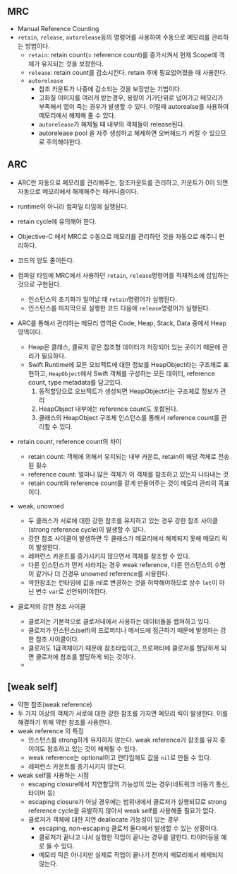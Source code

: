 ## MRC
- Manual Reference Counting
- `retain`, `release`, `autorelease`등의 명령어를 사용하여 수동으로 메모리를 관리하는 방법이다.
    - `retain`: retain count(= reference count)를 증가시켜서 현재 Scope에 객체가 유지되는 것을 보장한다.
    - `release`: retain count를 감소시킨다. retain 후에 필요없어졌을 때 사용한다.
    - `autorelease`
        - 참조 카운트가 나중에 감소되는 것을 보장받는 기법이다.
        - 고화질 이미지를 여러개 받는경우, 용량이 기가단위로 넘어가고 메모리가 부족해서 앱이 죽는 경우가 
        발생할 수 있다. 이럴때 autorealse를 사용하여 메모리에서 해제해 줄 수 있다.
        - `autorelease`가 해제될 때 내부의 객체들이 release된다.
        - autorelease pool 을 자주 생성하고 해제하면 오버헤드가 커질 수 있으므로 주의해야한다.

## ARC
- ARC란 자동으로 메모리를 관리해주는, 참조카운트를 관리하고, 카운트가 0이 되면 자동으로 메모리에서 해제해주는 매커니즘이다.
- runtime이 아니라 컴파일 타임에 실행된다.
- retain cycle에 유의해야 한다.
- Objective-C 에서 MRC로 수동으로 메모리를 관리하던 것을 자동으로 해주니 편리하다.
- 코드의 양도 줄어든다.
- 컴파일 타임에 MRC에서 사용하던 `retain`, `release`명령어를 적재적소에 삽입하는 것으로 구현된다.
    - 인스턴스의 초기화가 일어날 때 `retain`명령어가 실행된다.
    - 인스턴스를 마지막으로 실행한 코드 다음에 `release`명령어가 실행된다.
- ARC를 통해서 관리하는 메모리 영역은 Code, Heap, Stack, Data 중에서 Heap 영역이다.
    - Heap은 클래스, 클로저 같은 참조형 데이터가 저장되어 있는 곳이기 때문에 관리가 필요하다.
    - Swift Runtime에 모든 오브젝트에 대한 정보를 HeapObject라는 구조체로 표현하고, `HeapObject`에서 
    Swift 객체를 구성하는 모든 데이터, reference count, type metadata를 담고있다.
        1. 동적할당으로 오브젝트가 생성되면 HeapObject라는 구조체로 정보가 관리
        2. HeapObject 내부에는 reference count도 포함된다.
        3. 클래스의 HeapObject 구조체 인스턴스를 통해서 reference count를 관리할 수 있다.

- retain count, reference count의 차이
    - retain count: 객체에 의해서 유지되는 내부 카운트, retain이 해당 객체로 전송된 횟수
    - reference count: 얼마나 많은 객체가 이 객체를 참조하고 있는지 나타내는 것
    - retain count와 reference count를 같게 만들어주는 것이 메모리 관리의 목표이다.

- weak, unowned
    - 두 클래스가 서로에 대한 강한 참조를 유지하고 있는 경우 강한 참조 사이클(strong reference cycle)이 발생할 수 있다.
    - 강한 참조 사이클이 발생하면 두 클래스가 메모리에서 해제되지 못해 메모리 릭이 발생한다.
    - 레퍼런스 카운트를 증가시키지 않으면서 객체를 참조할 수 있다.
    - 다른 인스턴스가 먼저 사라지는 경우 weak reference, 다른 인스턴스의 수명이 같거나 더 긴경우 unowned reference를 
    사용한다.
    - 약한참조는 런타임에 값을 nil로 변경하는 것을 허락해야하므로 상수 `let`이 아닌 변수 `var`로 선언되어야한다.

- 클로저의 강한 참조 사이클
    - 클로저는 기본적으로 클로저내에서 사용하는 데이터들을 캡쳐하고 있다.
    - 클로저가 인스턴스(self)의 프로퍼티나 메서드에 접근하기 때문에 발생하는 강한 참조 사이클이다.
    - 클로저도 1급객체이기 때문에 참조타입이고, 프로퍼티에 클로저를 할당하게 되면 클로저에 참조를 할당하게 되는 것이다.
    - 


## [weak self]
- 약한 참조(weak reference)
- 두 가지 이상의 객체가 서로에 대한 강한 참조를 가지면 메모리 릭이 발생한다. 이를 해결하기 위해 약한 참조를 사용한다.
- weak reference 의 특징
    - 인스턴스를 strong하게 유지하지 않는다. weak reference가 참조를 유지 중이여도 참조하고 있는 것이 해제될 수 있다.
    - weak reference는 optional이고 런타임에도 값을 `nil`로 만들 수 있다.
    - 레퍼런스 카운트를 증가시키지 않는다.
- weak self를 사용하는 시점
    - escaping closure에서 지연할당의 가능성이 있는 경우(네트워크 비동기 통신, 타이머 등)
    - escaping closure가 아닐 경우에는 범위내에서 클로저가 실행되므로 strong reference cycle을 유발하지 않아서
    weak self를 사용해줄 필요가 없다.
    - 클로저가 객체에 대한 지연 deallocate 가능성이 있는 경우
        - escaping, non-escaping 클로저 둘다에서 발생할 수 있는 상황이다.
        - 클로저가 끝나고 나서 실행한 작업이 끝나는 경우를 말한다. 타이머등을 예로 들 수 있다.
        - 메모리 릭은 아니지만 실제로 작업이 끝나기 전까지 메모리에서 해제되지 않는다.